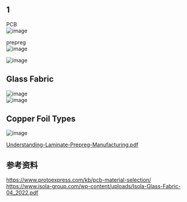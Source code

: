## 1 
PCB  
![image](https://github.com/rasputin2020/DAS_TECH_blog/assets/84896436/9eae57db-e404-40c9-9879-c3ed514cf2de)

prepreg  
![image](https://github.com/rasputin2020/DAS_TECH_blog/assets/84896436/66ffa0c4-d64d-4cf1-838d-a7c35b10a146)

![image](https://github.com/rasputin2020/DAS_TECH_blog/assets/84896436/4c95a62e-6e93-4f0d-b2ee-5e98b2c47c34)

## Glass Fabric  
![image](https://github.com/rasputin2020/DAS_TECH_blog/assets/84896436/de660321-5d05-4a50-a240-0fc0f5595a02)  
![image](https://github.com/rasputin2020/DAS_TECH_blog/assets/84896436/c60b4580-9188-4760-a26e-516dbd783392)  

## Copper Foil Types  
![image](https://github.com/rasputin2020/DAS_TECH_blog/assets/84896436/7df0e5af-6d81-4048-bfcf-fe7007b5d3db)

[Understanding-Laminate-Prepreg-Manufacturing.pdf](https://github.com/rasputin2020/DAS_TECH_blog/files/13915658/Understanding-Laminate-Prepreg-Manufacturing.pdf)


## 参考资料  
https://www.protoexpress.com/kb/pcb-material-selection/  
https://www.isola-group.com/wp-content/uploads/Isola-Glass-Fabric-04_2022.pdf  

